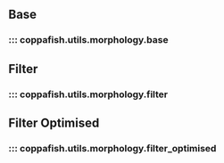 ## Base
### ::: coppafish.utils.morphology.base
## Filter
### ::: coppafish.utils.morphology.filter
## Filter Optimised
### ::: coppafish.utils.morphology.filter_optimised